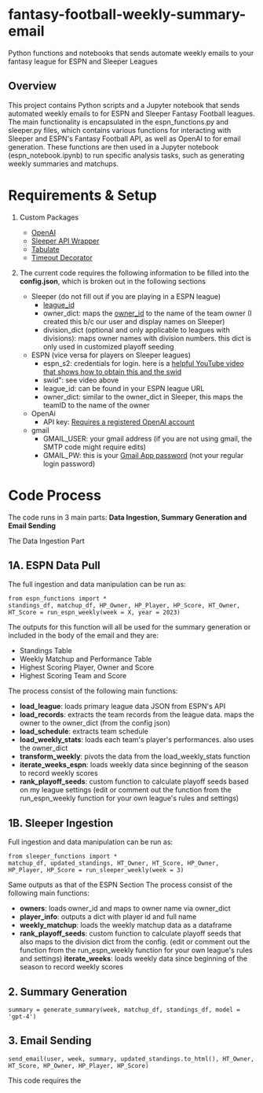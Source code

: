 # fantasy-football-weekly-summary-email
Python functions and notebooks that sends automate weekly emails to your fantasy league for ESPN and Sleeper Leagues

## Overview
This project contains Python scripts and a Jupyter notebook that sends automated weekly emails to for ESPN and Sleeper Fantasy Football leagues. The main functionality is encapsulated in the espn_functions.py and sleeper.py files, which contains various functions for interacting with Sleeper and ESPN's Fantasy Football API, as well as OpenAI to for email generation. These functions are then used in a Jupyter notebook (espn_notebook.ipynb) to run specific analysis tasks, such as generating weekly summaries and matchups.

# Requirements & Setup
1. Custom Packages 
    - [OpenAI](https://github.com/openai/openai-python)
    - [Sleeper API Wrapper](https://github.com/SwapnikKatkoori/sleeper-api-wrapper/blob/master/README.md)
    - [Tabulate](https://pypi.org/project/tabulate/)
    - [Timeout Decorator](https://pypi.org/project/timeout-decorator/)

2. The current code requires the following information to be filled into the **config.json**, which is broken out in the following sections
    - Sleeper (do not fill out if you are playing in a ESPN league)
        - [league_id](https://support.sleeper.com/en/articles/4121798-how-do-i-find-my-league-id)
        - owner_dict: maps the [owner_id](https://docs.sleeper.com/#getting-users-in-a-league) to the name of the team owner (I created this b/c our user and display names on Sleeper)
        - division_dict (optional and only applicable to leagues with divisions): maps owner names with division numbers. this dict is only used in customized playoff seeding
    - ESPN (vice versa for players on Sleeper leagues)
        - espn_s2: credentials for login. here is a [helpful YouTube video that shows how to obtain this and the swid](https://www.youtube.com/watch?v=tNcND9lVycA)
        - swid": see video above
        - league_id: can be found in your ESPN league URL
        - owner_dict: similar to the owner_dict in Sleeper, this maps the teamID to the name of the owner
    - OpenAi
        - API key: [Requires a registered OpenAI account](https://openai.com/blog/openai-api)
    - gmail
        - GMAIL_USER: your gmail address (if you are not using gmail, the SMTP code might require edits)
        - GMAIL_PW: this is your [Gmail App password](https://support.google.com/accounts/answer/185833?hl=en) (not your regular login password)

# Code Process
The code runs in 3 main parts: **Data Ingestion, Summary Generation and Email Sending**

The Data Ingestion Part 
## 1A. ESPN Data Pull
The full ingestion and data manipulation can be run as:
~~~
from espn_functions import *
standings_df, matchup_df, HP_Owner, HP_Player, HP_Score, HT_Owner, HT_Score = run_espn_weekly(week = X, year = 2023)
~~~
The outputs for this function will all be used for the summary generation or included in the body of the email and they are:
- Standings Table
- Weekly Matchup and Performance Table 
- Highest Scoring Player, Owner and Score
- Highest Scoring Team and Score

The process consist of the following main functions:
- **load_league**: loads primary league data JSON from ESPN's API
- **load_records**: extracts the team records from the league data. maps the owner to the owner_dict (from the config json)
- **load_schedule**: extracts team schedule
- **load_weekly_stats**: loads each team's player's performances. also uses the owner_dict
- **transform_weekly**: pivots the data from the load_weekly_stats function
- **iterate_weeks_espn**: loads weekly data since beginning of the season to record weekly scores
- **rank_playoff_seeds**: custom function to calculate playoff seeds based on my league settings (edit or comment out the function from the run_espn_weekly function for your own league's rules and settings)

## 1B. Sleeper Ingestion
Full ingestion and data manipulation can be run as:
~~~
from sleeper_functions import *
matchup_df, updated_standings, HT_Owner, HT_Score, HP_Owner, HP_Player, HP_Score = run_sleeper_weekly(week = 3)
~~~

Same outputs as that of the ESPN Section
The process consist of the following main functions:
- **owners**: loads owner_id and maps to owner name via owner_dict
- **player_info**: outputs a dict with player id and full name
- **weekly_matchup**: loads the weekly matchup data as a dataframe
- **rank_playoff_seeds**: custom function to calculate playoff seeds that also maps to the division dict from the config. (edit or comment out the function from the run_espn_weekly function for your own league's rules and settings)
 **iterate_weeks**: loads weekly data since beginning of the season to record weekly scores

## 2. Summary Generation
~~~
summary = generate_summary(week, matchup_df, standings_df, model = 'gpt-4')
~~~

## 3. Email Sending
~~~
send_email(user, week, summary, updated_standings.to_html(), HT_Owner, HT_Score, HP_Owner, HP_Player, HP_Score)
~~~
This code requires the 
